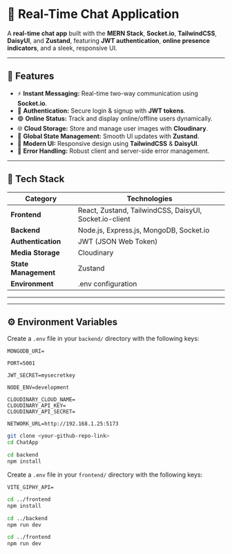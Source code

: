# 💬 Real-Time Chat Application

A **real-time chat app** built with the **MERN Stack**, **Socket.io**, **TailwindCSS**, **DaisyUI**, and **Zustand**, featuring **JWT authentication**, **online presence indicators**, and a sleek, responsive UI.

---

## 🚀 Features

- ⚡ **Instant Messaging:** Real-time two-way communication using **Socket.io**.
- 🔐 **Authentication:** Secure login & signup with **JWT tokens**.
- 🟢 **Online Status:** Track and display online/offline users dynamically.
- 🌐 **Cloud Storage:** Store and manage user images with **Cloudinary**.
- 🧠 **Global State Management:** Smooth UI updates with **Zustand**.
- 🎨 **Modern UI:** Responsive design using **TailwindCSS** & **DaisyUI**.
- 🧩 **Error Handling:** Robust client and server-side error management.

---

## 🧰 Tech Stack

| Category | Technologies |
|-----------|--------------|
| **Frontend** | React, Zustand, TailwindCSS, DaisyUI, Socket.io-client |
| **Backend** | Node.js, Express.js, MongoDB, Socket.io |
| **Authentication** | JWT (JSON Web Token) |
| **Media Storage** | Cloudinary |
| **State Management** | Zustand |
| **Environment** | .env configuration |

---

---

## ⚙️ Environment Variables

Create a `.env` file in your `backend/` directory with the following keys:

```env
MONGODB_URI=

PORT=5001

JWT_SECRET=mysecretkey

NODE_ENV=development

CLOUDINARY_CLOUD_NAME=
CLOUDINARY_API_KEY=
CLOUDINARY_API_SECRET=

NETWORK_URL=http://192.168.1.25:5173
````

```bash
git clone <your-github-repo-link>
cd ChatApp

cd backend
npm install
```

Create a `.env` file in your `frontend/` directory with the following keys:

```env
VITE_GIPHY_API=
```

```bash
cd ../frontend
npm install

cd ../backend
npm run dev

cd ../frontend
npm run dev
```

